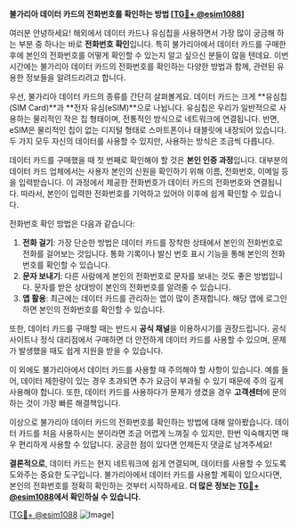 **불가리아 데이터 카드의 전화번호를 확인하는 방법 [[TG💪+ @esim1088](https://t.me/s/esim1088)]**

여러분 안녕하세요! 해외에서 데이터 카드나 유심칩을 사용하면서 가장 많이 궁금해 하는 부분 중 하나는 바로 **전화번호 확인**입니다. 특히 불가리아에서 데이터 카드를 구매한 후에 본인의 전화번호를 어떻게 확인할 수 있는지 알고 싶으신 분들이 많을 텐데요. 이번 시간에는 불가리아 데이터 카드의 전화번호를 확인하는 다양한 방법과 함께, 관련된 유용한 정보들을 알려드리려고 합니다.

우선, 불가리아 데이터 카드의 종류를 간단히 살펴볼게요. 데이터 카드는 크게 **유심칩(SIM Card)**과 **전자 유심(eSIM)**으로 나뉩니다. 유심칩은 우리가 일반적으로 사용하는 물리적인 작은 칩 형태이며, 전통적인 방식으로 네트워크에 연결됩니다. 반면, eSIM은 물리적인 칩이 없는 디지털 형태로 스마트폰이나 태블릿에 내장되어 있습니다. 두 가지 모두 자신의 데이터를 사용할 수 있지만, 사용하는 방식은 조금씩 다릅니다.

데이터 카드를 구매했을 때 첫 번째로 확인해야 할 것은 **본인 인증 과정**입니다. 대부분의 데이터 카드 업체에서는 사용자 본인의 신원을 확인하기 위해 이름, 전화번호, 이메일 등을 입력받습니다. 이 과정에서 제공한 전화번호가 데이터 카드의 전화번호와 연결됩니다. 따라서, 본인이 입력한 전화번호를 기억하고 있어야 이후에 쉽게 확인할 수 있습니다.

전화번호 확인 방법은 다음과 같습니다:
1. **전화 걸기**: 가장 단순한 방법은 데이터 카드를 장착한 상태에서 본인의 전화번호로 전화를 걸어보는 것입니다. 통화 기록이나 발신 번호 표시 기능을 통해 본인의 전화번호를 확인할 수 있습니다.
2. **문자 보내기**: 다른 사람에게 본인의 전화번호로 문자를 보내는 것도 좋은 방법입니다. 문자를 받은 상대방이 본인의 전화번호를 알려줄 수 있습니다.
3. **앱 활용**: 최근에는 데이터 카드를 관리하는 앱이 많이 존재합니다. 해당 앱에 로그인하면 본인의 전화번호를 확인할 수 있습니다.

또한, 데이터 카드를 구매할 때는 반드시 **공식 채널**을 이용하시기를 권장드립니다. 공식 사이트나 정식 대리점에서 구매하면 더 안전하게 데이터 카드를 사용할 수 있으며, 문제가 발생했을 때도 쉽게 지원을 받을 수 있습니다.

이 외에도 불가리아에서 데이터 카드를 사용할 때 주의해야 할 사항이 있습니다. 예를 들어, 데이터 제한량이 있는 경우 초과되면 추가 요금이 부과될 수 있기 때문에 주의 깊게 사용해야 합니다. 또한, 데이터 카드를 사용하다가 문제가 생겼을 경우 **고객센터**에 문의하는 것이 가장 빠른 해결책입니다.

이상으로 불가리아 데이터 카드의 전화번호를 확인하는 방법에 대해 알아봤습니다. 데이터 카드를 처음 사용하시는 분이라면 조금 어렵게 느껴질 수 있지만, 한번 익숙해지면 매우 편리하게 사용할 수 있답니다. 궁금한 점이 있다면 언제든지 댓글로 남겨주세요!

**결론적으로**, 데이터 카드는 현지 네트워크에 쉽게 연결되며, 데이터를 사용할 수 있도록 도와주는 중요한 도구입니다. 불가리아에서 데이터 카드를 사용할 계획이 있으시다면, 본인의 전화번호를 정확히 확인하는 것부터 시작하세요. **더 많은 정보는 [TG💪+ @esim1088](https://t.me/s/esim1088)에서 확인하실 수 있습니다.**

[[TG💪+ @esim1088](https://t.me/s/esim1088) ![Image](https://i.postimg.cc/Y0z9fWf4/image.png)]